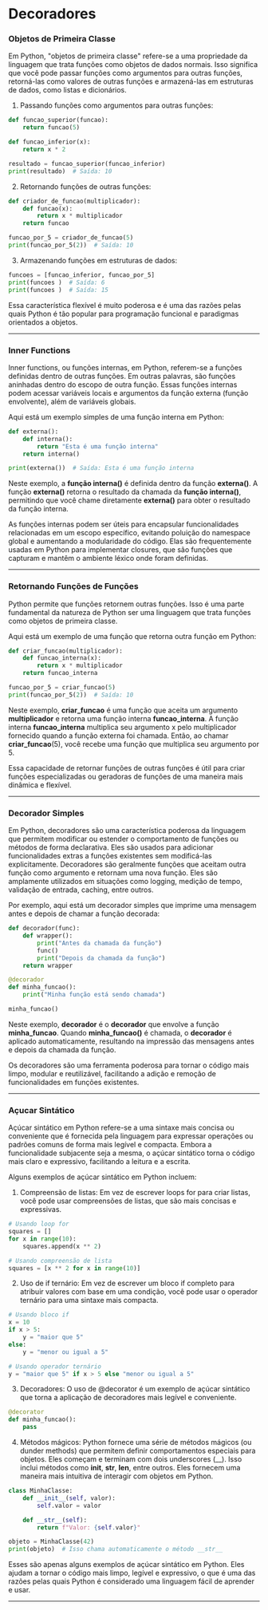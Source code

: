 
# Decoradores

### Objetos de Primeira Classe

Em Python, "objetos de primeira classe" refere-se a uma propriedade da linguagem que trata funções como objetos de dados normais. Isso significa que você pode passar funções como argumentos para outras funções, retorná-las como valores de outras funções e armazená-las em estruturas de dados, como listas e dicionários.

1. Passando funções como argumentos para outras funções:

~~~py
def funcao_superior(funcao):
    return funcao(5)

def funcao_inferior(x):
    return x * 2

resultado = funcao_superior(funcao_inferior)
print(resultado)  # Saída: 10
~~~

2. Retornando funções de outras funções:

~~~py
def criador_de_funcao(multiplicador):
    def funcao(x):
        return x * multiplicador
    return funcao

funcao_por_5 = criador_de_funcao(5)
print(funcao_por_5(2))  # Saída: 10
~~~

3. Armazenando funções em estruturas de dados:

~~~py
funcoes = [funcao_inferior, funcao_por_5]
print(funcoes )  # Saída: 6
print(funcoes )  # Saída: 15
~~~

Essa característica flexível é muito poderosa e é uma das razões pelas quais Python é tão popular para programação funcional e paradigmas orientados a objetos.

---

### Inner Functions

Inner functions, ou funções internas, em Python, referem-se a funções definidas dentro de outras funções. Em outras palavras, são funções aninhadas dentro do escopo de outra função. Essas funções internas podem acessar variáveis locais e argumentos da função externa (função envolvente), além de variáveis globais.

Aqui está um exemplo simples de uma função interna em Python:

~~~py
def externa():
    def interna():
        return "Esta é uma função interna"
    return interna()

print(externa())  # Saída: Esta é uma função interna
~~~

Neste exemplo, a **função interna()** é definida dentro da função **externa()**. A função **externa()** retorna o resultado da chamada da **função interna()**, permitindo que você chame diretamente **externa()** para obter o resultado da função interna.

As funções internas podem ser úteis para encapsular funcionalidades relacionadas em um escopo específico, evitando poluição do namespace global e aumentando a modularidade do código. Elas são frequentemente usadas em Python para implementar closures, que são funções que capturam e mantêm o ambiente léxico onde foram definidas.

---

### Retornando Funções de Funções

Python permite que funções retornem outras funções. Isso é uma parte fundamental da natureza de Python ser uma linguagem que trata funções como objetos de primeira classe.

Aqui está um exemplo de uma função que retorna outra função em Python:

~~~py
def criar_funcao(multiplicador):
    def funcao_interna(x):
        return x * multiplicador
    return funcao_interna

funcao_por_5 = criar_funcao(5)
print(funcao_por_5(2))  # Saída: 10
~~~

Neste exemplo, **criar_funcao** é uma função que aceita um argumento **multiplicador** e retorna uma função interna **funcao_interna**. A função interna **funcao_interna** multiplica seu argumento x pelo multiplicador fornecido quando a função externa foi chamada. Então, ao chamar **criar_funcao**(5), você recebe uma função que multiplica seu argumento por 5.

Essa capacidade de retornar funções de outras funções é útil para criar funções especializadas ou geradoras de funções de uma maneira mais dinâmica e flexível.

---

### Decorador Simples

Em Python, decoradores são uma característica poderosa da linguagem que permitem modificar ou estender o comportamento de funções ou métodos de forma declarativa. Eles são usados para adicionar funcionalidades extras a funções existentes sem modificá-las explicitamente. Decoradores são geralmente funções que aceitam outra função como argumento e retornam uma nova função. Eles são amplamente utilizados em situações como logging, medição de tempo, validação de entrada, caching, entre outros.

Por exemplo, aqui está um decorador simples que imprime uma mensagem antes e depois de chamar a função decorada:

~~~py
def decorador(func):
    def wrapper():
        print("Antes da chamada da função")
        func()
        print("Depois da chamada da função")
    return wrapper

@decorador
def minha_funcao():
    print("Minha função está sendo chamada")

minha_funcao()
~~~

Neste exemplo, **decorador** é o **decorador** que envolve a função **minha_funcao**. Quando **minha_funcao()** é chamada, o **decorador** é aplicado automaticamente, resultando na impressão das mensagens antes e depois da chamada da função.

Os decoradores são uma ferramenta poderosa para tornar o código mais limpo, modular e reutilizável, facilitando a adição e remoção de funcionalidades em funções existentes.

---

### Açucar Sintático

Açúcar sintático em Python refere-se a uma sintaxe mais concisa ou conveniente que é fornecida pela linguagem para expressar operações ou padrões comuns de forma mais legível e compacta. Embora a funcionalidade subjacente seja a mesma, o açúcar sintático torna o código mais claro e expressivo, facilitando a leitura e a escrita.

Alguns exemplos de açúcar sintático em Python incluem:

1. Compreensão de listas: Em vez de escrever loops for para criar listas, você pode usar compreensões de listas, que são mais concisas e expressivas.

~~~py
# Usando loop for
squares = []
for x in range(10):
    squares.append(x ** 2)

# Usando compreensão de lista
squares = [x ** 2 for x in range(10)]
~~~

2. Uso de if ternário: Em vez de escrever um bloco if completo para atribuir valores com base em uma condição, você pode usar o operador ternário para uma sintaxe mais compacta.

~~~py
# Usando bloco if
x = 10
if x > 5:
    y = "maior que 5"
else:
    y = "menor ou igual a 5"

# Usando operador ternário
y = "maior que 5" if x > 5 else "menor ou igual a 5"
~~~

3. Decoradores: O uso de @decorator é um exemplo de açúcar sintático que torna a aplicação de decoradores mais legível e conveniente.

~~~py
@decorator
def minha_funcao():
    pass
~~~

4. Métodos mágicos: Python fornece uma série de métodos mágicos (ou dunder methods) que permitem definir comportamentos especiais para objetos. Eles começam e terminam com dois underscores (__). Isso inclui métodos como __init__, __str__, __len__, entre outros. Eles fornecem uma maneira mais intuitiva de interagir com objetos em Python.

~~~py
class MinhaClasse:
    def __init__(self, valor):
        self.valor = valor

    def __str__(self):
        return f"Valor: {self.valor}"

objeto = MinhaClasse(42)
print(objeto)  # Isso chama automaticamente o método __str__
~~~

Esses são apenas alguns exemplos de açúcar sintático em Python. Eles ajudam a tornar o código mais limpo, legível e expressivo, o que é uma das razões pelas quais Python é considerado uma linguagem fácil de aprender e usar.

---